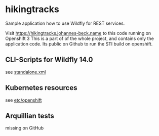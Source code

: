 # hikingtracks

Sample application how to use Wildfly for REST services. 

Visit https://hikingtracks.johannes-beck.name to this code running on Openshift 3
This is a part of of the whole project, and contains only the application code.
Its public on Github to run the STI build on openshift.

## CLI-Scripts for Wildfly 14.0

see [standalone.xml](cfg/standalone.xml)

## Kubernetes resources

see [etc/openshift](etc/openshift)

## Arquillian tests

missing on GitHub
